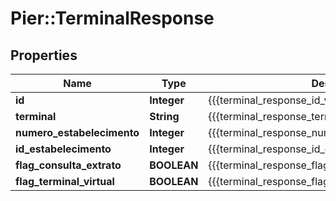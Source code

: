 # Pier::TerminalResponse

## Properties
Name | Type | Description | Notes
------------ | ------------- | ------------- | -------------
**id** | **Integer** | {{{terminal_response_id_value}}} | [optional] 
**terminal** | **String** | {{{terminal_response_terminal_value}}} | [optional] 
**numero_estabelecimento** | **Integer** | {{{terminal_response_numero_estabelecimento_value}}} | [optional] 
**id_estabelecimento** | **Integer** | {{{terminal_response_id_estabelecimento_value}}} | [optional] 
**flag_consulta_extrato** | **BOOLEAN** | {{{terminal_response_flag_consulta_extrato_value}}} | [optional] 
**flag_terminal_virtual** | **BOOLEAN** | {{{terminal_response_flag_terminal_virtual_value}}} | [optional] 



